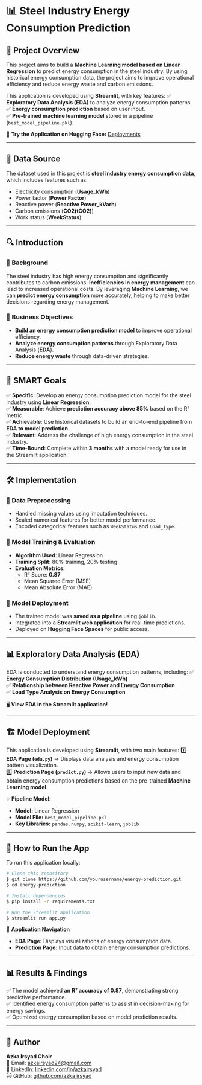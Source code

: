 # 📊 Steel Industry Energy Consumption Prediction

## 📌 Project Overview
This project aims to build a **Machine Learning model based on Linear Regression** to predict energy consumption in the steel industry. By using historical energy consumption data, the project aims to improve operational efficiency and reduce energy waste and carbon emissions.

This application is developed using **Streamlit**, with key features:
✅ **Exploratory Data Analysis (EDA)** to analyze energy consumption patterns.  
✅ **Energy consumption prediction** based on user input.  
✅ **Pre-trained machine learning model** stored in a pipeline (`best_model_pipeline.pkl`).  

🔗 **Try the Application on Hugging Face:** [Deployments](https://huggingface.co/spaces/AzkaIrsyad/Deployments)

---
## 📂 Data Source
The dataset used in this project is **steel industry energy consumption data**, which includes features such as:
- Electricity consumption (**Usage_kWh**)
- Power factor (**Power Factor**)
- Reactive power (**Reactive Power_kVarh**)
- Carbon emissions (**CO2(tCO2)**)
- Work status (**WeekStatus**)

---
## 🔍 Introduction
### 🔹 Background
The steel industry has high energy consumption and significantly contributes to carbon emissions. **Inefficiencies in energy management** can lead to increased operational costs. By leveraging **Machine Learning**, we can **predict energy consumption** more accurately, helping to make better decisions regarding energy management.

### 🔹 Business Objectives
- **Build an energy consumption prediction model** to improve operational efficiency.
- **Analyze energy consumption patterns** through Exploratory Data Analysis (**EDA**).
- **Reduce energy waste** through data-driven strategies.

---
## 🎯 SMART Goals
✅ **Specific**: Develop an energy consumption prediction model for the steel industry using **Linear Regression**.  
✅ **Measurable**: Achieve **prediction accuracy above 85%** based on the R² metric.  
✅ **Achievable**: Use historical datasets to build an end-to-end pipeline from **EDA to model prediction**.  
✅ **Relevant**: Address the challenge of high energy consumption in the steel industry.  
✅ **Time-Bound**: Complete within **3 months** with a model ready for use in the Streamlit application.  

---
## 🛠 Implementation
### 🔹 Data Preprocessing
- Handled missing values using imputation techniques.
- Scaled numerical features for better model performance.
- Encoded categorical features such as `WeekStatus` and `Load_Type`.

### 🔹 Model Training & Evaluation
- **Algorithm Used**: Linear Regression
- **Training Split**: 80% training, 20% testing
- **Evaluation Metrics**:
  - R² Score: **0.87**
  - Mean Squared Error (MSE)
  - Mean Absolute Error (MAE)

### 🔹 Model Deployment
- The trained model was **saved as a pipeline** using `joblib`.
- Integrated into a **Streamlit web application** for real-time predictions.
- Deployed on **Hugging Face Spaces** for public access.

---
## 📊 Exploratory Data Analysis (EDA)
EDA is conducted to understand energy consumption patterns, including:
✅ **Energy Consumption Distribution (Usage_kWh)**  
✅ **Relationship between Reactive Power and Energy Consumption**  
✅ **Load Type Analysis on Energy Consumption**  

🖥 **View EDA in the Streamlit application!**

---
## 🏗️ Model Deployment
This application is developed using **Streamlit**, with two main features:
1️⃣ **EDA Page (`eda.py`)** → Displays data analysis and energy consumption pattern visualization.  
2️⃣ **Prediction Page (`predict.py`)** → Allows users to input new data and obtain energy consumption predictions based on the pre-trained **Machine Learning model**.

💡 **Pipeline Model:**
- **Model:** Linear Regression
- **Model File:** `best_model_pipeline.pkl`
- **Key Libraries:** `pandas`, `numpy`, `scikit-learn`, `joblib`

---
## 🚀 How to Run the App
To run this application locally:
```bash
# Clone this repository
$ git clone https://github.com/yourusername/energy-prediction.git
$ cd energy-prediction

# Install dependencies
$ pip install -r requirements.txt

# Run the Streamlit application
$ streamlit run app.py
```

🔹 **Application Navigation**
- **EDA Page:** Displays visualizations of energy consumption data.
- **Prediction Page:** Input data to obtain energy consumption predictions.

---
## 📊 Results & Findings
✅ The model achieved **an R² accuracy of 0.87**, demonstrating strong predictive performance.  
✅ Identified energy consumption patterns to assist in decision-making for energy savings.  
✅ Optimized energy consumption based on model prediction results.

---
## 👤 Author
**Azka Irsyad Choir**  
📧 Email: [azkairsyad24@gmail.com](mailto:azkairsyad24@gmail.com)  
🔗 LinkedIn: [linkedin.com/in/azkairsyad](https://www.linkedin.com/in/azka-irsyad-aa2509191/)  
🐱 GitHub: [github.com/azka irsyad](https://github.com/Azka24-ui)  
